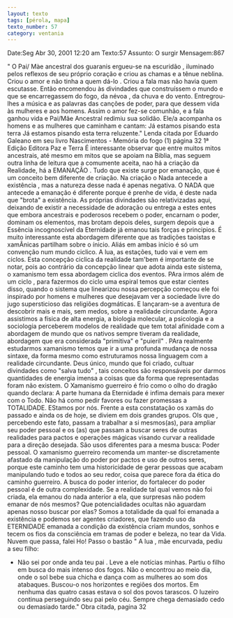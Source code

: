 ```yaml
---
layout: texto
tags: [pérola, mapa]
texto_number: 57
category: ventania
---
```

Date:Seg Abr 30, 2001 12:20 am
Texto:57
Assunto: O surgir
Mensagem:867

" O Pai/ Màe ancestral dos guaranis ergueu-se na escuridão , iluminado pelos reflexos de seu próprio coração 
e criou as chamas e a tênue neblina. 
Criou o amor e não tinha a quem dá-lo . Criou a fala mas não havia quem escutasse. 
Então encomendou às divindades que construíssem o mundo e que se encarregassem do fogo, da névoa , da chuva e do vento. 
Entregrou-lhes a música e as palavras das canções de poder, para que dessem vida às mulheres e aos homens. 
Assim o amor fez-se comunhão, e a fala ganhou vida e Pai/Mãe Ancestral redimiu sua solidão. 
Ele/a acompanha os homens e as mulheres que caminham e cantam: 
Já estamos pisando esta terra 
Já estamos pisando esta terra reluzente." 
Lenda citada por Eduardo Galeano em seu livro 
Nascimentos - Memória do fogo (1) página 32 1ª Edição 
Editora Paz e Terra 
É interessante observar que entre muitos mitos ancestrais, até mesmo em mitos que se apoiam na Biblia, mas seguem outra linha de leitura que a comumente aceita, nao há a criação da Realidade, há a EMANAÇÃO . 
Tudo que existe surge por emanação, que é um conceito bem diferente de criação. 
Na criação o Nada antecede a existência , mas a natureza desse nada é apenas negativa. 
O NADA que antecede a emanação é diferente porque é prenhe de vida, é deste nada que "brota" a existência. 
As próprias divindades são relativizadas aqui, deixando de existir a necessidade de adoração ou entrega a estes entes que embora ancestrais e poderosos recebem o poder, encarnam o poder, dominam os elementos, mas brotam depois deles, surgem depois que a Essência incognoscível da Eternidade já emanou tais forças e principios. 
É muito interessante esta abordagem diferente que as tradições taoistas e xamÂnicas partilham sobre o ínicio. 
Aliás em ambas início é só um convenção num mundo ciclico. 
A lua, as estações, tudo vai e vem em ciclos. 
Esta concepção ciclica da realidade tam'bem é importante de se notar, pois ao contrário da concepção linear que adota ainda este sistema, o xamanismo tem essa abordagem ciclica dos eventos. 
PAra irmos além de um ciclo , para fazermos do ciclo uma espiral temos que estar cientes disso, quando o sistema que linearizou nossa percepção começou ele foi inspirado por homens e mulheres que desejavam ver a sociedade livre do jugo supersticioso das religiões dogmáticas. 
E lançaram-se a aventura de descobrir mais e mais, sem medos, sobre a realidade circundante. 
Agora assistimos a física de alta energia, a biologia molecular, a psicologia e a sociologia perceberem modelos de realidade que tem total afinidade com a abordagem de mundo que os nativos sempre tiveram da realidade, abordagem que era considerada "primitiva" e "puieril" . 
PAra realmente estudarmos xamanismo temos que ir a uma profunda mudança de nossa sintaxe, da forma mesmo como estruturamos nossa linguagem com a realidade circundante. 
Deus único, mundo que foi criado, cultuar divindades como "salva tudo" , tais conceitos são responsáveis por darmos quantidades de energia imensa a coisas que da forma que representadas foram não existem. 
O Xamanismo guerreiro é frio como o olho do dragão quando declara: 
A parte humana da Eternidade é infima demais para mexer com o Todo. 
Não há como pedir favores ou fazer promessas a TOTALIDADE. 
EStamos por nós. 
Frente a esta constatação os xamãs do passado e ainda os de hoje, se diviem em dois grandes grupos. 
OIs que , percebendo este fato, passam a trabalhar a si mesmos(as), para ampliar seu poder pessoal e os (as) que passam a buscar seres de outras realidades para pactos e operações mágicas visando curvar a realidade para a direção desejada. 
São usos diferentes para a mesma busca: Poder pessoal. 
O xamanismo guerreiro recomenda um manter-se discretamente afastado da manipulação do poder por pactos e uso de outros seres, porque este caminho tem uma historicidade de gerar pessoas que acabam manipulando tudo e todos ao seu redor, coisa que parece fora da ética do caminho guerreiro. 
A busca do poder interior, do fortalecer do poder pessoal é de outra complexidade. 
Se a realidade tal qual vemos não foi criada, ela emanou do nada anterior a ela, que surpresas não podem emanar de nós mesmos? 
Que potencialidades ocultas não aguardam apenas nosso buscar por elas? 
Somos a totalidade da qual foi emanada a existência e podemos ser agentes criadores, que fazendo uso da ETERNIDADE emanada a condição da existência criam mundos, sonhos e tecem os fios da consciência em tramas de poder e beleza, no tear da Vida. 
Nuvem que passa, falei 
Ho! 
Passo o bastão 
" A lua , mãe encurvada, pediu a seu filho: 
- Não sei por onde anda teu pai . Leve a ele notícias minhas. 
Partiu o filho em busca do mais intenso dos fogos. 
Não o encontrou ao meio dia, onde o sol bebe sua chicha e dança com as mulheres ao som dos atabaques. Buscou-o nos horizontes e regiões dos mortos. Em nenhuma das quatro casas estava o sol dos povos tarascos. 
O luzeiro continua perseguindo seu pai pelo céu. 
Sempre chega demasiado cedo ou demasiado tarde." 
Obra citada, pagina 32